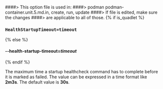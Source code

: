 ####> This option file is used in:
####>   podman podman-container.unit.5.md.in, create, run, update
####> If file is edited, make sure the changes
####> are applicable to all of those.
{% if is_quadlet %}
### `HealthStartupTimeout=timeout`
{% else %}
#### **--health-startup-timeout**=*timeout*
{% endif %}

The maximum time a startup healthcheck command has to complete before it is marked as failed. The value can be expressed in a time
format like **2m3s**. The default value is **30s**.
